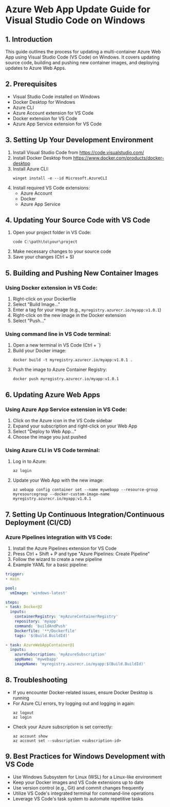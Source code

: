 # Azure Web App Update Guide for Visual Studio Code on Windows

## 1. Introduction

This guide outlines the process for updating a multi-container Azure Web App using Visual Studio Code (VS Code) on Windows. It covers updating source code, building and pushing new container images, and deploying updates to Azure Web Apps.

## 2. Prerequisites

- Visual Studio Code installed on Windows
- Docker Desktop for Windows
- Azure CLI
- Azure Account extension for VS Code
- Docker extension for VS Code
- Azure App Service extension for VS Code

## 3. Setting Up Your Development Environment

1. Install Visual Studio Code from https://code.visualstudio.com/
2. Install Docker Desktop from https://www.docker.com/products/docker-desktop
3. Install Azure CLI:
   ```
   winget install -e --id Microsoft.AzureCLI
   ```
4. Install required VS Code extensions:
   - Azure Account
   - Docker
   - Azure App Service

## 4. Updating Your Source Code with VS Code

1. Open your project folder in VS Code:
   ```
   code C:\path\to\your\project
   ```
2. Make necessary changes to your source code
3. Save your changes (Ctrl + S)

## 5. Building and Pushing New Container Images

### Using Docker extension in VS Code:

1. Right-click on your Dockerfile
2. Select "Build Image..."
3. Enter a tag for your image (e.g., `myregistry.azurecr.io/myapp:v1.0.1`)
4. Right-click on the new image in the Docker extension
5. Select "Push..."

### Using command line in VS Code terminal:

1. Open a new terminal in VS Code (Ctrl + `)
2. Build your Docker image:
   ```
   docker build -t myregistry.azurecr.io/myapp:v1.0.1 .
   ```
3. Push the image to Azure Container Registry:
   ```
   docker push myregistry.azurecr.io/myapp:v1.0.1
   ```

## 6. Updating Azure Web Apps

### Using Azure App Service extension in VS Code:

1. Click on the Azure icon in the VS Code sidebar
2. Expand your subscription and right-click on your Web App
3. Select "Deploy to Web App..."
4. Choose the image you just pushed

### Using Azure CLI in VS Code terminal:

1. Log in to Azure:
   ```
   az login
   ```
2. Update your Web App with the new image:
   ```
   az webapp config container set --name mywebapp --resource-group myresourcegroup --docker-custom-image-name myregistry.azurecr.io/myapp:v1.0.1
   ```

## 7. Setting Up Continuous Integration/Continuous Deployment (CI/CD)

### Azure Pipelines integration with VS Code:

1. Install the Azure Pipelines extension for VS Code
2. Press Ctrl + Shift + P and type "Azure Pipelines: Create Pipeline"
3. Follow the wizard to create a new pipeline
4. Example YAML for a basic pipeline:

```yaml
trigger:
- main

pool:
  vmImage: 'windows-latest'

steps:
- task: Docker@2
  inputs:
    containerRegistry: 'myAzureContainerRegistry'
    repository: 'myapp'
    command: 'buildAndPush'
    Dockerfile: '**/Dockerfile'
    tags: '$(Build.BuildId)'

- task: AzureWebAppContainer@1
  inputs:
    azureSubscription: 'myAzureSubscription'
    appName: 'mywebapp'
    imageName: 'myregistry.azurecr.io/myapp:$(Build.BuildId)'
```

## 8. Troubleshooting

- If you encounter Docker-related issues, ensure Docker Desktop is running
- For Azure CLI errors, try logging out and logging in again:
  ```
  az logout
  az login
  ```
- Check your Azure subscription is set correctly:
  ```
  az account show
  az account set --subscription <subscription-id>
  ```

## 9. Best Practices for Windows Development with VS Code

- Use Windows Subsystem for Linux (WSL) for a Linux-like environment
- Keep your Docker images and VS Code extensions up to date
- Use version control (e.g., Git) and commit changes frequently
- Utilize VS Code's integrated terminal for command-line operations
- Leverage VS Code's task system to automate repetitive tasks